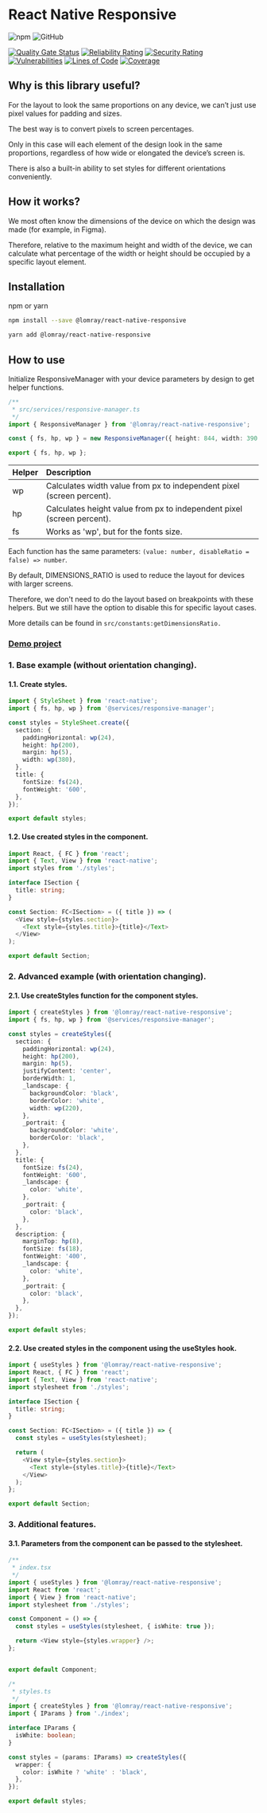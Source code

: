 # React Native Responsive

![npm](https://img.shields.io/npm/v/@lomray/react-native-responsive)
![GitHub](https://img.shields.io/github/license/Lomray-Software/react-native-responsive)

[![Quality Gate Status](https://sonarcloud.io/api/project_badges/measure?project=react-native-responsive&metric=alert_status)](https://sonarcloud.io/summary/new_code?id=react-native-responsive)
[![Reliability Rating](https://sonarcloud.io/api/project_badges/measure?project=react-native-responsive&metric=reliability_rating)](https://sonarcloud.io/summary/new_code?id=react-native-responsive)
[![Security Rating](https://sonarcloud.io/api/project_badges/measure?project=react-native-responsive&metric=security_rating)](https://sonarcloud.io/summary/new_code?id=react-native-responsive)
[![Vulnerabilities](https://sonarcloud.io/api/project_badges/measure?project=react-native-responsive&metric=vulnerabilities)](https://sonarcloud.io/summary/new_code?id=react-native-responsive)
[![Lines of Code](https://sonarcloud.io/api/project_badges/measure?project=react-native-responsive&metric=ncloc)](https://sonarcloud.io/summary/new_code?id=react-native-responsive)
[![Coverage](https://sonarcloud.io/api/project_badges/measure?project=react-native-responsive&metric=coverage)](https://sonarcloud.io/summary/new_code?id=react-native-responsive)

## Why is this library useful?
For the layout to look the same proportions on any device, we can’t just use pixel values for padding and sizes.

The best way is to convert pixels to screen percentages.

Only in this case will each element of the design look in the same proportions, regardless of how wide or elongated the device’s screen is.

There is also a built-in ability to set styles for different orientations conveniently.

## How it works?
We most often know the dimensions of the device on which the design was made (for example, in Figma).

Therefore, relative to the maximum height and width of the device, we can calculate what percentage of the width or height should be occupied by a specific layout element.

## Installation

npm or yarn
```sh
npm install --save @lomray/react-native-responsive

yarn add @lomray/react-native-responsive
```

## How to use
Initialize ResponsiveManager with your device parameters by design to get helper functions.
```typescript
/**
 * src/services/responsive-manager.ts
 */
import { ResponsiveManager } from '@lomray/react-native-responsive';

const { fs, hp, wp } = new ResponsiveManager({ height: 844, width: 390 });

export { fs, hp, wp };

```

| Helper | Description                                                            |
|:-------|:-----------------------------------------------------------------------|
| wp     | Calculates width value from px to independent pixel (screen percent).  |
| hp     | Calculates height value from px to independent pixel (screen percent). |
| fs     | Works as 'wp', but for the fonts size.                                 |


Each function has the same parameters:
`(value: number, disableRatio = false) => number`.

By default, DIMENSIONS_RATIO is used to reduce the layout for devices with larger screens.

Therefore, we don't need to do the layout based on breakpoints with these helpers.
But we still have the option to disable this for specific layout cases.

More details can be found in `src/constants:getDimensionsRatio.`

### [Demo project](https://github.com/Lomray-Software/react-native-responsive-example)

### 1. Base example (without orientation changing).

#### 1.1. Create styles.

```typescript
import { StyleSheet } from 'react-native';
import { fs, hp, wp } from '@services/responsive-manager';

const styles = StyleSheet.create({
  section: {
    paddingHorizontal: wp(24),
    height: hp(200),
    margin: hp(5),
    width: wp(380),
  },
  title: {
    fontSize: fs(24),
    fontWeight: '600',
  },
});

export default styles;
```

#### 1.2. Use created styles in the component.

```typescript jsx
import React, { FC } from 'react';
import { Text, View } from 'react-native';
import styles from './styles';

interface ISection {
  title: string;
}

const Section: FC<ISection> = ({ title }) => (
  <View style={styles.section}>
    <Text style={styles.title}>{title}</Text>
  </View>
);

export default Section;

```

### 2. Advanced example (with orientation changing).

#### 2.1. Use createStyles function for the component styles.

```typescript
import { createStyles } from '@lomray/react-native-responsive';
import { fs, hp, wp } from '@services/responsive-manager';

const styles = createStyles({
  section: {
    paddingHorizontal: wp(24),
    height: hp(200),
    margin: hp(5),
    justifyContent: 'center',
    borderWidth: 1,
    _landscape: {
      backgroundColor: 'black',
      borderColor: 'white',
      width: wp(220),
    },
    _portrait: {
      backgroundColor: 'white',
      borderColor: 'black',
    },
  },
  title: {
    fontSize: fs(24),
    fontWeight: '600',
    _landscape: {
      color: 'white',
    },
    _portrait: {
      color: 'black',
    },
  },
  description: {
    marginTop: hp(8),
    fontSize: fs(18),
    fontWeight: '400',
    _landscape: {
      color: 'white',
    },
    _portrait: {
      color: 'black',
    },
  },
});

export default styles;

```

#### 2.2. Use created styles in the component using the useStyles hook.

```typescript jsx
import { useStyles } from '@lomray/react-native-responsive';
import React, { FC } from 'react';
import { Text, View } from 'react-native';
import stylesheet from './styles';

interface ISection {
  title: string;
}

const Section: FC<ISection> = ({ title }) => {
  const styles = useStyles(stylesheet);

  return (
    <View style={styles.section}>
      <Text style={styles.title}>{title}</Text>
    </View>
  );
};

export default Section;

```

### 3. Additional features.

#### 3.1. Parameters from the component can be passed to the stylesheet.
```typescript jsx
/**
 * index.tsx
 */
import { useStyles } from '@lomray/react-native-responsive';
import React from 'react';
import { View } from 'react-native';
import stylesheet from './styles';

const Component = () => {
  const styles = useStyles(stylesheet, { isWhite: true });

  return <View style={styles.wrapper} />;
};


export default Component;

```

```typescript jsx
/*
 * styles.ts
 */
import { createStyles } from '@lomray/react-native-responsive';
import { IParams } from './index';

interface IParams {
  isWhite: boolean;
}

const styles = (params: IParams) => createStyles({
  wrapper: {
    color: isWhite ? 'white' : 'black',
  },
});

export default styles;

```
